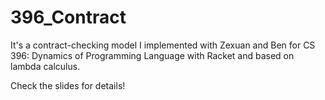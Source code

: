 # 396_Contract

It's a contract-checking model I implemented with Zexuan and Ben for CS 396: Dynamics of Programming Language with Racket and based on lambda calculus. 

Check the slides for details!
